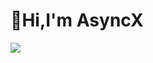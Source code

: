 # 🙂Hi,I'm AsyncX


<a href="https://hi.asyncx.top">
  <img align="center" src="https://readme-stats-nu-topaz.vercel.app/api?username=A5yncX&show_icons=true&theme=radical" />
</a>
<!-- <a href="https://hi.asyncx.top">
  <img align="center" src="https://readme-stats-nu-topaz.vercel.app/api/top-langs/?username=A5yncX&layout=compact" />
</a> -->
